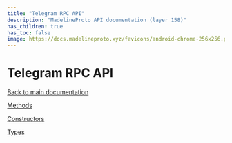 ```yaml
---
title: "Telegram RPC API"
description: "MadelineProto API documentation (layer 158)"
has_children: true
has_toc: false
image: https://docs.madelineproto.xyz/favicons/android-chrome-256x256.png
---
```

# Telegram RPC API

[Back to main documentation](..)  


[Methods](methods/)

[Constructors](constructors/)

[Types](types/)
